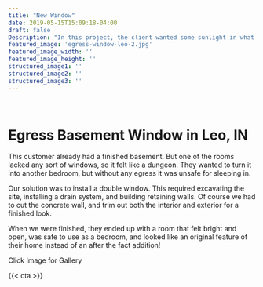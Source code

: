 ```yaml
---
title: "New Window"
date: 2019-05-15T15:09:18-04:00
draft: false
Description: "In this project, the client wanted some sunlight in what felt like a dungeon in one of their rooms.  We installed a double window after some excavating and installing a drain sustem with retaining walls."
featured_image: 'egress-window-leo-2.jpg'
featured_image_width: ''
featured_image_height: ''
structured_image1: ''
structured_image2: ''
structured_image3: ''
---
```

<br>
<h1 class="h2 col-10 mx4 pb3 pt3">Egress Basement Window in Leo, IN</h1>
<p class="col-10 mx4 pb1 pt1">This customer already had a finished basement. But one of the rooms lacked any sort of windows, so it felt like a dungeon. They wanted to turn it into another bedroom, but without any egress it was unsafe for sleeping in. </p>
<p class="col-10 mx4 pb1 pt1">Our solution was to install a double window. This required excavating the site, installing a drain system, and building retaining walls. Of course we had to cut the concrete wall, and trim out both the interior and exterior for a finished look.</p>
<p class="col-10 mx4 pb1 pt1">When we were finished, they ended up with a room that felt bright and open, was safe to use as a bedroom, and looked like an original feature of their home instead of an after the fact addition!</p>
<p class="col-6 mx4 pb1 pt1">  <span>Click Image for Gallery</span>
<amp-img lightbox="hero"
  src="/egress-window-leo-2.jpg"
  width="400"
  height="300"
  layout="responsive">

</amp-img>

<div hidden>
  <amp-img lightbox="hero"
    src="/egress-window-leo-1.jpg"
    layout="responsive"
    width="400"
    height="710"></amp-img>
</div>
</p>
{{< cta >}}
